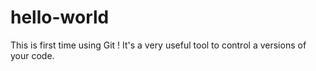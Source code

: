 # hello-world

This is first time using Git !
It's a very useful tool to control a versions of your code.
